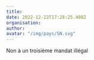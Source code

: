 ```yaml
---
title: 
date: 2022-12-22T17:28:25.408Z
organisation: 
author: 
avatar: "/img/pays/SN.svg"
---
```


Non à un troisième mandat illégal 